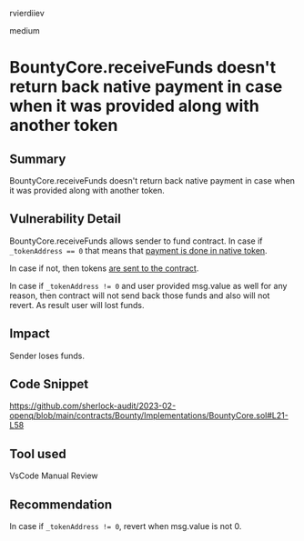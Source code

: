 rvierdiiev

medium

# BountyCore.receiveFunds doesn't return back native payment in case when it was provided along with another token

## Summary
BountyCore.receiveFunds doesn't return back native payment in case when it was provided along with another token.
## Vulnerability Detail
BountyCore.receiveFunds allows sender to fund contract. In case if `_tokenAddress == 0` that means that [payment is done in native token](https://github.com/sherlock-audit/2023-02-openq/blob/main/contracts/Bounty/Implementations/BountyCore.sol#L42).

In case if not, then tokens [are sent to the contract](https://github.com/sherlock-audit/2023-02-openq/blob/main/contracts/Bounty/Implementations/BountyCore.sol#L44).

In case if `_tokenAddress != 0` and user provided msg.value as well for any reason, then contract will not send back those funds and also will not revert.
As result user will lost funds.
## Impact
Sender loses funds.
## Code Snippet
https://github.com/sherlock-audit/2023-02-openq/blob/main/contracts/Bounty/Implementations/BountyCore.sol#L21-L58
## Tool used
VsCode
Manual Review

## Recommendation
In case if `_tokenAddress != 0`, revert when msg.value is not 0.
